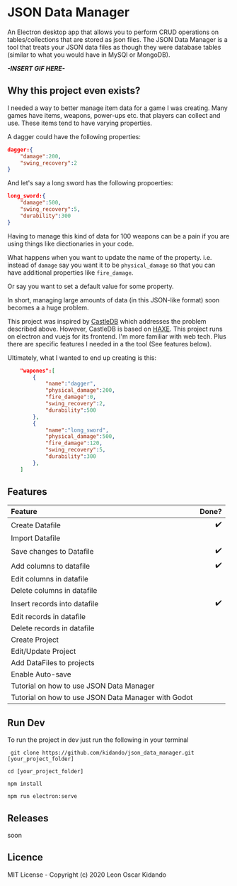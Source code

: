# JSON Data Manager
An Electron desktop app that allows you to perform CRUD operations on tables/collections that are stored as json files. The JSON Data Manager is a tool that treats your JSON data files as though they were database tables (similar to what you would have in MySQl or MongoDB). 

***-INSERT GIF HERE-***

## Why this project even exists?
I needed a way to better manage item data for a game I was creating. Many games have items, weapons, power-ups etc. that players can collect and use. These items tend to have varying properties.

A dagger could have the following properties:

```json
dagger:{
    "damage":200,
    "swing_recovery":2
}
```
And let's say a long sword has the following propoerties:

```json
long_sword:{
    "damage":500,
    "swing_recovery":5,
    "durability":300
}
```
Having to manage this kind of data for 100 weapons can be a pain if you are using  things like diectionaries in your code. 

What happens when you want to update the name of the property. i.e. instead of `damage` say you want it to be `physical_damage` so that you can have additional properties like `fire_damage`.

Or say you want to set a default value for some property. 

In short, managing large amounts of data (in this JSON-like format) soon becomes a a huge problem.

This project was inspired by [CastleDB](http://castledb.org/) which addresses the problem described above. However, CastleDB is based on [HAXE](https://haxe.org/). This project runs on electron and vuejs for its frontend. I'm more familiar with web tech. Plus there are specific features I needed in a the tool (See features below).

Ultimately, what I wanted to end up creating is this:

```json
    "wapones":[
        {
            "name":"dagger",
            "physical_damage":200,
            "fire_damage":0,
            "swing_recovery":2,
            "durability":500
        },
        {
            "name":"long_sword",
            "physical_damage":500,
            "fire_damage":120,
            "swing_recovery":5,
            "durability":300
        },
    ]
```

## Features
| Feature | Done? |
| :------ | ----: |
| Create Datafile | ✔️ |
| Import Datafile | |
| Save changes to Datafile | ✔️ |
| Add columns to datafile | ✔️ |
| Edit columns in datafile |  |
| Delete columns in datafile |  |
| Insert records into datafile | ✔️ |
| Edit records in datafile |  |
| Delete records in datafile |  |
| Create Project |  |
| Edit/Update Project |  |
| Add DataFiles to projects |  |
| Enable Auto-save |  |
| Tutorial on how to use JSON Data Manager |  |
| Tutorial on how to use JSON Data Manager with Godot |  |

## Run Dev
To run the project in dev just run the following in your terminal

``` git clone https://github.com/kidando/json_data_manager.git [your_project_folder]```

``` cd [your_project_folder] ```

``` npm install ```

``` npm run electron:serve ```

## Releases
soon

## Licence
MIT License - Copyright (c) 2020 Leon Oscar Kidando